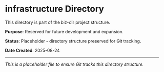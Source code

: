 # infrastructure Directory

This directory is part of the biz-dir project structure.

**Purpose**: Reserved for future development and expansion.

**Status**: Placeholder - directory structure preserved for Git tracking.

**Date Created**: 2025-08-24

---
*This is a placeholder file to ensure Git tracks this directory structure.*
